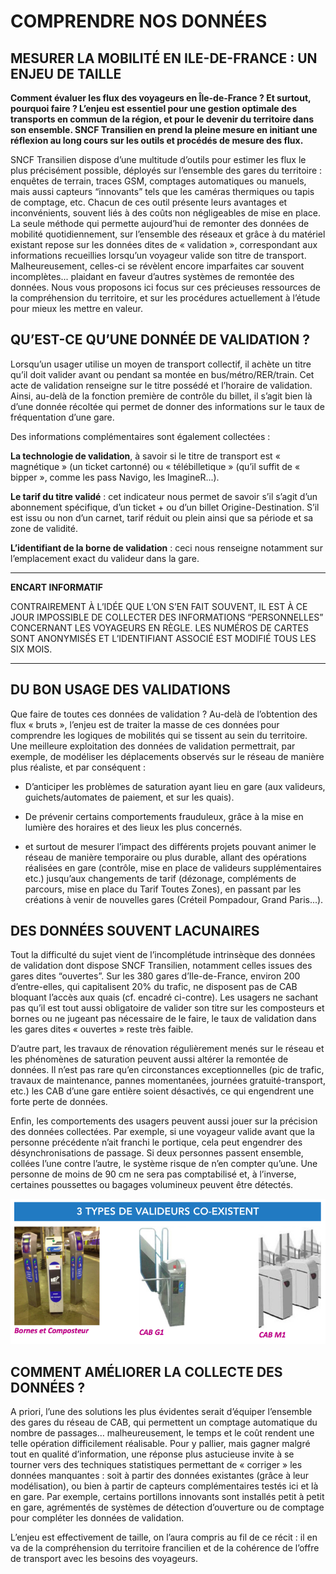# COMPRENDRE NOS DONNÉES 

## MESURER LA MOBILITÉ EN ILE-DE-FRANCE : UN ENJEU DE TAILLE


**Comment évaluer les flux des voyageurs en Île-de-France ? Et surtout, pourquoi faire ? L’enjeu est essentiel pour une gestion optimale des transports en commun de la région, et pour le devenir du territoire dans son ensemble. SNCF Transilien en prend la pleine mesure en initiant une réflexion au long cours sur les outils et procédés de mesure des flux.**

SNCF Transilien dispose d’une multitude d’outils pour estimer les flux le plus précisément possible, déployés sur l’ensemble des gares du territoire : enquêtes de terrain, traces GSM, comptages automatiques ou manuels, mais aussi capteurs “innovants” tels que les caméras thermiques ou tapis de comptage, etc. Chacun de ces outil présente leurs avantages et inconvénients, souvent liés à des coûts non négligeables de mise en place. La seule méthode qui permette aujourd’hui de remonter des données de mobilité quotidiennement, sur l’ensemble des réseaux et grâce à du matériel existant repose sur les données dites de « validation », correspondant aux informations recueillies lorsqu’un voyageur valide son titre de transport. Malheureusement, celles-ci se révèlent encore imparfaites car souvent incomplètes... plaidant en faveur d’autres systèmes de remontée des données. Nous vous proposons ici focus sur ces précieuses ressources de la compréhension du territoire, et sur les procédures actuellement à l’étude pour mieux les mettre en valeur.

## QU’EST-CE QU’UNE DONNÉE DE VALIDATION ?

Lorsqu’un usager utilise un moyen de transport collectif, il achète un titre qu’il doit valider avant ou pendant sa montée en bus/métro/RER/train. Cet acte de validation renseigne sur le titre possédé et l’horaire de validation. Ainsi, au-delà de la fonction première de contrôle du billet, il s’agit bien là d’une donnée récoltée qui permet de donner des informations sur le taux de fréquentation d’une gare.

Des informations complémentaires sont également collectées :

**La technologie de validation**, à savoir si le titre de transport est « magnétique » (un ticket cartonné) ou « télébilletique » (qu’il suffit de « bipper », comme les pass Navigo, les ImagineR...).

**Le tarif du titre validé** : cet indicateur nous permet de savoir s’il s’agit d’un abonnement spécifique, d’un ticket + ou d’un billet Origine-Destination. S’il est issu ou non d’un carnet, tarif réduit ou plein ainsi que sa période et sa zone de validité. 

**L’identifiant de la borne de validation** : ceci nous renseigne notamment sur l’emplacement exact du valideur dans la gare. 

-------------------------------------------------------------------------------------------------------------------------------

**ENCART INFORMATIF** 

CONTRAIREMENT À L’IDÉE QUE L’ON S’EN FAIT SOUVENT, IL EST À CE JOUR IMPOSSIBLE DE COLLECTER DES INFORMATIONS “PERSONNELLES” CONCERNANT LES VOYAGEURS EN RÈGLE. LES NUMÉROS DE CARTES SONT ANONYMISÉS ET L’IDENTIFIANT ASSOCIÉ EST MODIFIÉ TOUS LES SIX MOIS.

-------------------------------------------------------------------------------------------------------------------------------

## DU BON USAGE DES VALIDATIONS

Que faire de toutes ces données de validation ? Au-delà de l’obtention des flux « bruts », l’enjeu est de traiter la masse de ces données pour comprendre les logiques de mobilités qui se tissent au sein du territoire. Une meilleure exploitation des données de validation permettrait, par exemple, de modéliser les déplacements observés sur le réseau de manière plus réaliste, et par conséquent :

- D’anticiper les problèmes de saturation ayant lieu en gare (aux valideurs, guichets/automates de paiement, et sur les quais).  

-  De prévenir certains comportements frauduleux, grâce à la mise en lumière des horaires et des lieux les plus concernés.

- et surtout de mesurer l’impact des différents projets pouvant animer le réseau de manière temporaire ou plus durable, allant des opérations réalisées en gare (contrôle, mise en place de valideurs supplémentaires etc.) jusqu’aux changements de tarif (dézonage, compléments de parcours, mise en place du Tarif Toutes Zones), en passant par les créations à venir de nouvelles gares (Créteil Pompadour, Grand Paris...).


## DES DONNÉES SOUVENT LACUNAIRES

Tout la difficulté du sujet vient de l’incomplétude intrinsèque des données de validation dont dispose SNCF Transilien, notamment celles issues des gares dites “ouvertes”. Sur les 380 gares d’Ile-de-France, environ 200 d’entre-elles, qui capitalisent 20% du trafic, ne disposent pas de CAB bloquant l’accès aux quais (cf. encadré ci-contre). Les usagers ne sachant pas qu’il est tout aussi obligatoire de valider son titre sur les composteurs et bornes ou ne jugeant pas nécessaire de le faire, le taux de validation dans les gares dites « ouvertes » reste très faible.

D’autre part, les travaux de rénovation régulièrement menés sur le réseau et les phénomènes de saturation peuvent aussi altérer la remontée de données. Il n’est pas rare qu’en circonstances exceptionnelles (pic de trafic, travaux de maintenance, pannes momentanées, journées gratuité-transport, etc.) les CAB d’une gare entière soient désactivés, ce qui engendrent une forte perte de données.

Enfin, les comportements des usagers peuvent aussi jouer sur la précision des données collectées. Par exemple, si une voyageur valide avant que la personne précédente n’ait franchi le portique, cela peut engendrer des désynchronisations de passage. Si deux personnes passent ensemble, collées l’une contre l’autre, le système risque de n’en compter qu’une. Une personne de moins de 90 cm ne sera pas comptabilisé et, à l’inverse, certaines poussettes ou bagages volumineux peuvent être détectés. 

![](3-types-de-valideurs_good.png)


## COMMENT AMÉLIORER LA COLLECTE DES DONNÉES ?

A priori, l’une des solutions les plus évidentes serait d’équiper l’ensemble des gares du réseau de CAB, qui permettent un comptage automatique du nombre de passages… malheureusement, le temps et le coût rendent une telle opération difficilement réalisable. Pour y pallier, mais gagner malgré tout en qualité d’information, une réponse plus astucieuse invite à se tourner vers des techniques statistiques permettant de « corriger » les données manquantes : soit à partir des données existantes (grâce à leur modélisation), ou bien à partir de capteurs complémentaires testés ici et là en gare. Par exemple, certains portillons innovants sont installés petit à petit en gare, agrémentés de systèmes de détection d’ouverture ou de comptage pour compléter les données de validation. 

L’enjeu est effectivement de taille, on l’aura compris au fil de ce récit : il en va de la compréhension du territoire francilien et de la cohérence de l’offre de transport avec les besoins des voyageurs.